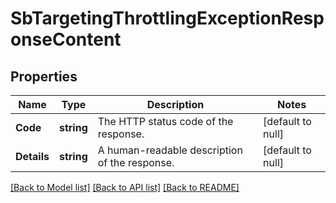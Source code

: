 # SbTargetingThrottlingExceptionResponseContent

## Properties
Name | Type | Description | Notes
------------ | ------------- | ------------- | -------------
**Code** | **string** | The HTTP status code of the response. | [default to null]
**Details** | **string** | A human-readable description of the response. | [default to null]

[[Back to Model list]](../README.md#documentation-for-models) [[Back to API list]](../README.md#documentation-for-api-endpoints) [[Back to README]](../README.md)

